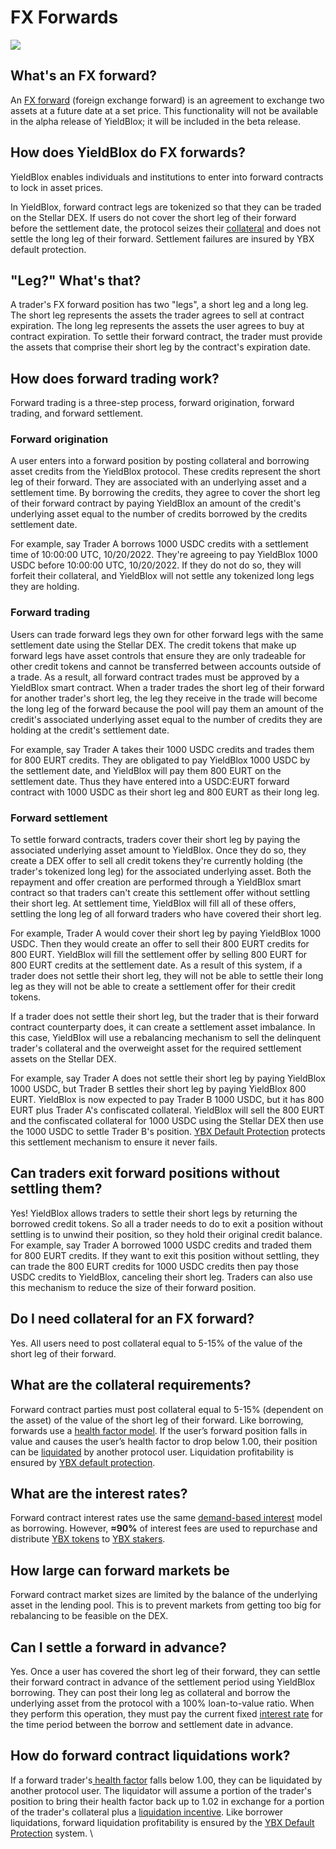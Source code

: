 # FX Forwards

![](../.gitbook/assets/fx-forwards-header.svg)

## What's an FX forward?

An [FX forward](https://www.investopedia.com/terms/f/forwardcontract.asp) (foreign exchange forward) is an agreement to exchange two assets at a future date at a set price. This functionality will not be available in the alpha release of YieldBlox; it will be included in the beta release.

## How does YieldBlox do FX forwards?

YieldBlox enables individuals and institutions to enter into forward contracts to lock in asset prices.

In YieldBlox, forward contract legs are tokenized so that they can be traded on the Stellar DEX. If users do not cover the short leg of their forward before the settlement date, the protocol seizes their [collateral](lending-borrowing/#what-is-collateral) and does not settle the long leg of their forward. Settlement failures are insured by YBX default protection.

## "Leg?" What's that?

A trader's FX forward position has two "legs", a short leg and a long leg. The short leg represents the assets the trader agrees to sell at contract expiration. The long leg represents the assets the user agrees to buy at contract expiration. To settle their forward contract, the trader must provide the assets that comprise their short leg by the contract's expiration date.&#x20;

## How does forward trading work?

Forward trading is a three-step process, forward origination, forward trading, and forward settlement.

### Forward origination

A user enters into a forward position by posting collateral and borrowing asset credits from the YieldBlox protocol. These credits represent the short leg of their forward. They are associated with an underlying asset and a settlement time. By borrowing the credits, they agree to cover the short leg of their forward contract by paying YieldBlox an amount of the credit's underlying asset equal to the number of credits borrowed by the credits settlement date.&#x20;

For example, say Trader A borrows 1000 USDC credits with a settlement time of 10:00:00 UTC, 10/20/2022. They're agreeing to pay YieldBlox 1000 USDC before 10:00:00 UTC, 10/20/2022. If they do not do so, they will forfeit their collateral, and YieldBlox will not settle any tokenized long legs they are holding.

### Forward trading

Users can trade forward legs they own for other forward legs with the same settlement date using the Stellar DEX. The credit tokens that make up forward legs have asset controls that ensure they are only tradeable for other credit tokens and cannot be transferred between accounts outside of a trade. As a result, all forward contract trades must be approved by a YieldBlox smart contract. When a trader trades the short leg of their forward for another trader's short leg, the leg they receive in the trade will become the long leg of the forward because the pool will pay them an amount of the credit's associated underlying asset equal to the number of credits they are holding at the credit's settlement date.&#x20;

For example, say Trader A takes their 1000 USDC credits and trades them for 800 EURT credits. They are obligated to pay YieldBlox 1000 USDC by the settlement date, and YieldBlox will pay them 800 EURT on the settlement date. Thus they have entered into a USDC:EURT forward contract with 1000 USDC as their short leg and 800 EURT as their long leg.

### **Forward settlement**

To settle forward contracts, traders cover their short leg by paying the associated underlying asset amount to YieldBlox. Once they do so, they create a DEX offer to sell all credit tokens they're currently holding (the trader's tokenized long leg) for the associated underlying asset. Both the repayment and offer creation are performed through a YieldBlox smart contract so that traders can't create this settlement offer without settling their short leg. At settlement time, YieldBlox will fill all of these offers, settling the long leg of all forward traders who have covered their short leg.&#x20;

For example, Trader A would cover their short leg by paying YieldBlox 1000 USDC. Then they would create an offer to sell their 800 EURT credits for 800 EURT. YieldBlox will fill the settlement offer by selling 800 EURT for 800 EURT credits at the settlement date.  As a result of this system, if a trader does not settle their short leg, they will not be able to settle their long leg as they will not be able to create a settlement offer for their credit tokens.&#x20;

If a trader does not settle their short leg, but the trader that is their forward contract counterparty does, it can create a settlement asset imbalance. In this case, YieldBlox will use a rebalancing mechanism to sell the delinquent trader's collateral and the overweight asset for the required settlement assets on the Stellar DEX.&#x20;

For example, say Trader A does not settle their short leg by paying YieldBlox 1000 USDC, but Trader B settles their short leg by paying YieldBlox 800 EURT. YieldBlox is now expected to pay Trader B 1000 USDC, but it has 800 EURT plus Trader A's confiscated collateral. YieldBlox will sell the 800 EURT and the confiscated collateral for 1000 USDC using the Stellar DEX then use the 1000 USDC to settle Trader B's position.  [YBX Default Protection](ybx-tokens/ybx-backstop.md#how-does-ybx-default-protection-protect-fx-forward-settlement) protects this settlement mechanism to ensure it never fails.&#x20;

## Can traders exit forward positions without settling them?

Yes! YieldBlox allows traders to settle their short legs by returning the borrowed credit tokens. So all a trader needs to do to exit a position without settling is to unwind their position, so they hold their original credit balance. For example, say Trader A borrowed 1000 USDC credits and traded them for 800 EURT credits. If they want to exit this position without settling, they can trade the 800 EURT credits for 1000 USDC credits then pay those USDC credits to YieldBlox, canceling their short leg. Traders can also use this mechanism to reduce the size of their forward position.

## Do I need collateral for an FX forward?

Yes. All users need to post collateral equal to 5-15% of the value of the short leg of their forward.

## What are the collateral requirements?

Forward contract parties must post collateral equal to 5-15% (dependent on the asset) of the value of the short leg of their forward. Like borrowing, forwards use a [health factor model](lending-borrowing/health-factors.md). If the user’s forward position falls in value and causes the user’s health factor to drop below 1.00, their position can be [liquidated](lending-borrowing/liquidations.md) by another protocol user. Liquidation profitability is ensured by [YBX default protection](ybx-tokens/ybx-backstop.md).

## What are the interest rates?

Forward contract interest rates use the same [demand-based interest](lending-borrowing/interest-rates.md) model as borrowing. However, **≈90%** of interest fees are used to repurchase and distribute [YBX tokens](ybx-tokens/) to [YBX stakers](staking.md).&#x20;

## How large can forward markets be

Forward contract market sizes are limited by the balance of the underlying asset in the lending pool. This is to prevent markets from getting too big for rebalancing to be feasible on the DEX.&#x20;

## Can I settle a forward in advance?

Yes. Once a user has covered the short leg of their forward, they can settle their forward contract in advance of the settlement period using YieldBlox borrowing. They can post their long leg as collateral and borrow the underlying asset from the protocol with a 100% loan-to-value ratio. When they perform this operation, they must pay the current fixed [interest rate](lending-borrowing/#how-do-loan-interest-rates-work) for the time period between the borrow and settlement date in advance.&#x20;

## How do forward contract liquidations work?

If a forward trader's[ health factor](lending-borrowing/health-factors.md) falls below 1.00, they can be liquidated by another protocol user. The liquidator will assume a portion of the trader's position to bring their health factor back up to 1.02 in exchange for a portion of the trader's collateral plus a [liquidation incentive](lending-borrowing/liquidations.md#what-incentivizes-liquidators-to-liquidate-undercollateralized-borrowers). Like borrower liquidations, forward liquidation profitability is ensured by the [YBX Default Protection](ybx-tokens/ybx-backstop.md) system.  \
